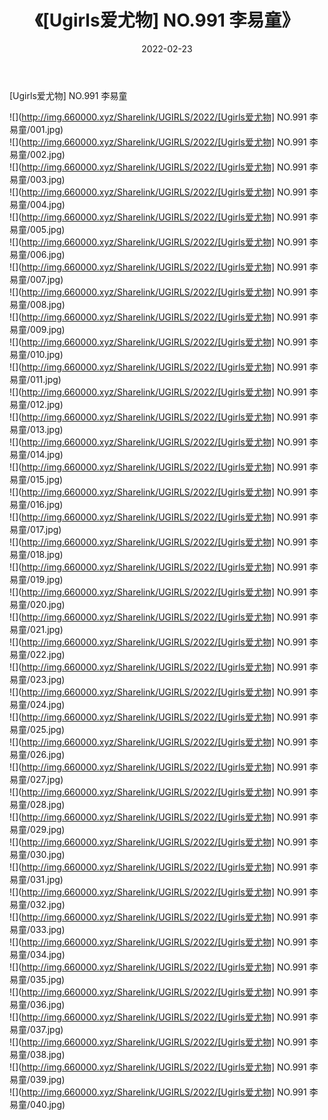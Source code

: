 ﻿---
layout: post
title:  《[Ugirls爱尤物] NO.991 李易童》
date:   2022-02-23
img: http://img.660000.xyz/Sharelink/UGIRLS/2022/[Ugirls爱尤物] NO.991 李易童/000.jpg
categories: [美女, 清纯, 唯美]
---

[Ugirls爱尤物] NO.991 李易童

 ![](http://img.660000.xyz/Sharelink/UGIRLS/2022/[Ugirls爱尤物] NO.991 李易童/001.jpg) <br>![](http://img.660000.xyz/Sharelink/UGIRLS/2022/[Ugirls爱尤物] NO.991 李易童/002.jpg) <br>![](http://img.660000.xyz/Sharelink/UGIRLS/2022/[Ugirls爱尤物] NO.991 李易童/003.jpg) <br>![](http://img.660000.xyz/Sharelink/UGIRLS/2022/[Ugirls爱尤物] NO.991 李易童/004.jpg) <br>![](http://img.660000.xyz/Sharelink/UGIRLS/2022/[Ugirls爱尤物] NO.991 李易童/005.jpg) <br>![](http://img.660000.xyz/Sharelink/UGIRLS/2022/[Ugirls爱尤物] NO.991 李易童/006.jpg) <br>![](http://img.660000.xyz/Sharelink/UGIRLS/2022/[Ugirls爱尤物] NO.991 李易童/007.jpg) <br>![](http://img.660000.xyz/Sharelink/UGIRLS/2022/[Ugirls爱尤物] NO.991 李易童/008.jpg) <br>![](http://img.660000.xyz/Sharelink/UGIRLS/2022/[Ugirls爱尤物] NO.991 李易童/009.jpg) <br>![](http://img.660000.xyz/Sharelink/UGIRLS/2022/[Ugirls爱尤物] NO.991 李易童/010.jpg) <br>![](http://img.660000.xyz/Sharelink/UGIRLS/2022/[Ugirls爱尤物] NO.991 李易童/011.jpg) <br>![](http://img.660000.xyz/Sharelink/UGIRLS/2022/[Ugirls爱尤物] NO.991 李易童/012.jpg) <br>![](http://img.660000.xyz/Sharelink/UGIRLS/2022/[Ugirls爱尤物] NO.991 李易童/013.jpg) <br>![](http://img.660000.xyz/Sharelink/UGIRLS/2022/[Ugirls爱尤物] NO.991 李易童/014.jpg) <br>![](http://img.660000.xyz/Sharelink/UGIRLS/2022/[Ugirls爱尤物] NO.991 李易童/015.jpg) <br>![](http://img.660000.xyz/Sharelink/UGIRLS/2022/[Ugirls爱尤物] NO.991 李易童/016.jpg) <br>![](http://img.660000.xyz/Sharelink/UGIRLS/2022/[Ugirls爱尤物] NO.991 李易童/017.jpg) <br>![](http://img.660000.xyz/Sharelink/UGIRLS/2022/[Ugirls爱尤物] NO.991 李易童/018.jpg) <br>![](http://img.660000.xyz/Sharelink/UGIRLS/2022/[Ugirls爱尤物] NO.991 李易童/019.jpg) <br>![](http://img.660000.xyz/Sharelink/UGIRLS/2022/[Ugirls爱尤物] NO.991 李易童/020.jpg) <br>![](http://img.660000.xyz/Sharelink/UGIRLS/2022/[Ugirls爱尤物] NO.991 李易童/021.jpg) <br>![](http://img.660000.xyz/Sharelink/UGIRLS/2022/[Ugirls爱尤物] NO.991 李易童/022.jpg) <br>![](http://img.660000.xyz/Sharelink/UGIRLS/2022/[Ugirls爱尤物] NO.991 李易童/023.jpg) <br>![](http://img.660000.xyz/Sharelink/UGIRLS/2022/[Ugirls爱尤物] NO.991 李易童/024.jpg) <br>![](http://img.660000.xyz/Sharelink/UGIRLS/2022/[Ugirls爱尤物] NO.991 李易童/025.jpg) <br>![](http://img.660000.xyz/Sharelink/UGIRLS/2022/[Ugirls爱尤物] NO.991 李易童/026.jpg) <br>![](http://img.660000.xyz/Sharelink/UGIRLS/2022/[Ugirls爱尤物] NO.991 李易童/027.jpg) <br>![](http://img.660000.xyz/Sharelink/UGIRLS/2022/[Ugirls爱尤物] NO.991 李易童/028.jpg) <br>![](http://img.660000.xyz/Sharelink/UGIRLS/2022/[Ugirls爱尤物] NO.991 李易童/029.jpg) <br>![](http://img.660000.xyz/Sharelink/UGIRLS/2022/[Ugirls爱尤物] NO.991 李易童/030.jpg) <br>![](http://img.660000.xyz/Sharelink/UGIRLS/2022/[Ugirls爱尤物] NO.991 李易童/031.jpg) <br>![](http://img.660000.xyz/Sharelink/UGIRLS/2022/[Ugirls爱尤物] NO.991 李易童/032.jpg) <br>![](http://img.660000.xyz/Sharelink/UGIRLS/2022/[Ugirls爱尤物] NO.991 李易童/033.jpg) <br>![](http://img.660000.xyz/Sharelink/UGIRLS/2022/[Ugirls爱尤物] NO.991 李易童/034.jpg) <br>![](http://img.660000.xyz/Sharelink/UGIRLS/2022/[Ugirls爱尤物] NO.991 李易童/035.jpg) <br>![](http://img.660000.xyz/Sharelink/UGIRLS/2022/[Ugirls爱尤物] NO.991 李易童/036.jpg) <br>![](http://img.660000.xyz/Sharelink/UGIRLS/2022/[Ugirls爱尤物] NO.991 李易童/037.jpg) <br>![](http://img.660000.xyz/Sharelink/UGIRLS/2022/[Ugirls爱尤物] NO.991 李易童/038.jpg) <br>![](http://img.660000.xyz/Sharelink/UGIRLS/2022/[Ugirls爱尤物] NO.991 李易童/039.jpg) <br>![](http://img.660000.xyz/Sharelink/UGIRLS/2022/[Ugirls爱尤物] NO.991 李易童/040.jpg) <br>